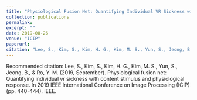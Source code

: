 ```yaml
---
title: "Physiological Fusion Net: Quantifying Individual VR Sickness with Content Stimulus and Physiological Response"
collection: publications
permalink:
excerpt: ""
date: 2019-08-26
venue: "ICIP"
paperurl: 
citation: "Lee, S., Kim, S., Kim, H. G., Kim, M. S., Yun, S., Jeong, B., & Ro, Y. M. (2019, September). Physiological fusion net: Quantifying individual vr sickness with content stimulus and physiological response. In 2019 IEEE International Conference on Image Processing (ICIP) (pp. 440-444). IEEE."
---
```


Recommended citation: Lee, S., Kim, S., Kim, H. G., Kim, M. S., Yun, S., Jeong, B., & Ro, Y. M. (2019, September). Physiological fusion net: Quantifying individual vr sickness with content stimulus and physiological response. In 2019 IEEE International Conference on Image Processing (ICIP) (pp. 440-444). IEEE.
